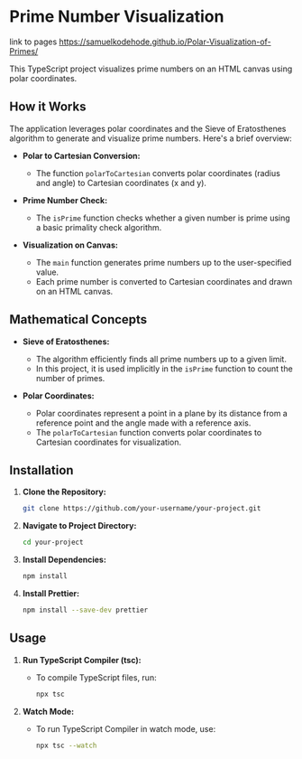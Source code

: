 # Prime Number Visualization
link to pages https://samuelkodehode.github.io/Polar-Visualization-of-Primes/

This TypeScript project visualizes prime numbers on an HTML canvas using polar coordinates.

## How it Works

The application leverages polar coordinates and the Sieve of Eratosthenes algorithm to generate and visualize prime numbers. Here's a brief overview:

- **Polar to Cartesian Conversion:**
  - The function `polarToCartesian` converts polar coordinates (radius and angle) to Cartesian coordinates (x and y).

- **Prime Number Check:**
  - The `isPrime` function checks whether a given number is prime using a basic primality check algorithm.

- **Visualization on Canvas:**
  - The `main` function generates prime numbers up to the user-specified value.
  - Each prime number is converted to Cartesian coordinates and drawn on an HTML canvas.

## Mathematical Concepts

- **Sieve of Eratosthenes:**
  - The algorithm efficiently finds all prime numbers up to a given limit.
  - In this project, it is used implicitly in the `isPrime` function to count the number of primes.

- **Polar Coordinates:**
  - Polar coordinates represent a point in a plane by its distance from a reference point and the angle made with a reference axis.
  - The `polarToCartesian` function converts polar coordinates to Cartesian coordinates for visualization.


## Installation

1. **Clone the Repository:**
   ```bash
   git clone https://github.com/your-username/your-project.git
   ```

2. **Navigate to Project Directory:**
   ```bash
   cd your-project
   ```

3. **Install Dependencies:**
   ```bash
   npm install
   ```

4. **Install Prettier:**
   ```bash
   npm install --save-dev prettier
   ```

## Usage

1. **Run TypeScript Compiler (tsc):**
    - To compile TypeScript files, run:
      ```bash
      npx tsc
      ```

2. **Watch Mode:**
    - To run TypeScript Compiler in watch mode, use:
      ```bash
      npx tsc --watch
      ```
